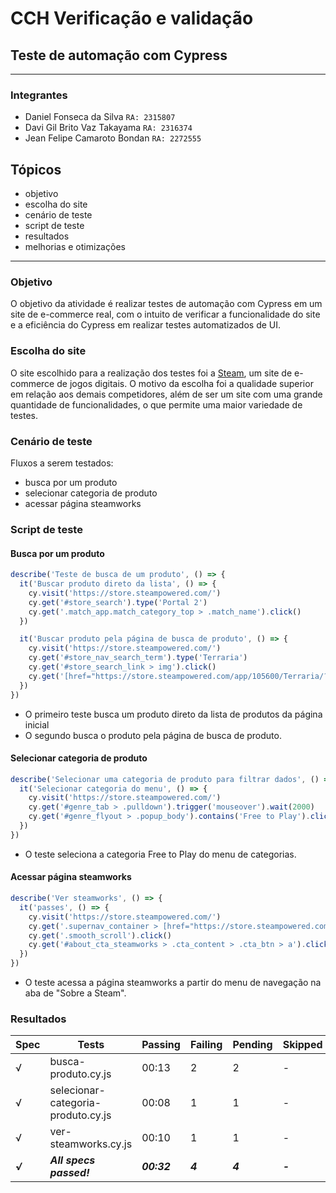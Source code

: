 # CCH Verificação e validação

## Teste de automação com Cypress

---

### Integrantes

- Daniel Fonseca da Silva `RA: 2315807`
- Davi Gil Brito Vaz Takayama `RA: 2316374`
- Jean Felipe Camaroto Bondan `RA: 2272555`

## Tópicos

- objetivo
- escolha do site
- cenário de teste
- script de teste
- resultados
- melhorias e otimizações

---

### Objetivo

O objetivo da atividade é realizar testes de automação com Cypress em um site de e-commerce real, com o intuito de verificar a funcionalidade do site e a eficiência do Cypress em realizar testes automatizados de UI.

### Escolha do site

O site escolhido para a realização dos testes foi a [Steam](https://store.steampowered.com/), um site de e-commerce de jogos digitais. O motivo da escolha foi a qualidade superior em relação aos demais competidores, além de ser um site com uma grande quantidade de funcionalidades, o que permite uma maior variedade de testes.

### Cenário de teste

Fluxos a serem testados:

- busca por um produto
- selecionar categoria de produto
- acessar página steamworks

### Script de teste

#### Busca por um produto

```js
describe('Teste de busca de um produto', () => {
  it('Buscar produto direto da lista', () => {
    cy.visit('https://store.steampowered.com/')
    cy.get('#store_search').type('Portal 2')
    cy.get('.match_app.match_category_top > .match_name').click()
  })

  it('Buscar produto pela página de busca de produto', () => {
    cy.visit('https://store.steampowered.com/')
    cy.get('#store_nav_search_term').type('Terraria')
    cy.get('#store_search_link > img').click()
    cy.get('[href="https://store.steampowered.com/app/105600/Terraria/?snr=1_7_7_151_150_1"]').click()
  })
})
```

- O primeiro teste busca um produto direto da lista de produtos da página inicial
- O segundo busca o produto pela página de busca de produto.

#### Selecionar categoria de produto

```js
describe('Selecionar uma categoria de produto para filtrar dados', () => {
  it('Selecionar categoria do menu', () => {
    cy.visit('https://store.steampowered.com/')
    cy.get('#genre_tab > .pulldown').trigger('mouseover').wait(2000)
    cy.get('#genre_flyout > .popup_body').contains('Free to Play').click()
  })
})
```

- O teste seleciona a categoria Free to Play do menu de categorias.

#### Acessar página steamworks

```js
describe('Ver steamworks', () => {
  it('passes', () => {
    cy.visit('https://store.steampowered.com/')
    cy.get('.supernav_container > [href="https://store.steampowered.com/about/?snr=1_4_4__global-header"]').click()
    cy.get('.smooth_scroll').click()
    cy.get('#about_cta_steamworks > .cta_content > .cta_btn > a').click()
  })
})
```

- O teste acessa a página steamworks a partir do menu de navegação na aba de "Sobre a Steam".

### Resultados

| Spec    | Tests                              | Passing     | Failing | Pending | Skipped |
| ------- | ---------------------------------- | ----------- | ------- | ------- | ------- |
| √       | busca-produto.cy.js                | 00:13       | 2       | 2       | -       | -       |
| √       | selecionar-categoria-produto.cy.js | 00:08       | 1       | 1       | -       | -       |
| √       | ver-steamworks.cy.js               | 00:10       | 1       | 1       | -       | -       |
| ***√*** | ***All specs passed!***            | ***00:32*** | ***4*** | ***4*** | ***-*** | ***-*** |